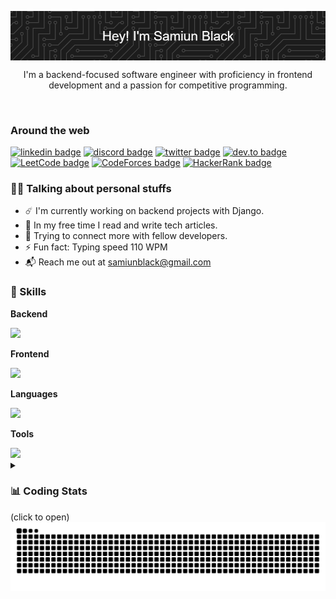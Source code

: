 <img align="center" src="https://github.com/samiunblack/samiunblack/blob/main/header-2.png" alt="header image"></img>
<p align="center">I'm a backend-focused software engineer with proficiency in frontend development and a passion for competitive programming.</p>

<br>

### Around the web

<!--  /-->

<a href="https://www.linkedin.com/in/samiunblack01"><img src="https://img.shields.io/badge/LinkedIn-343A40?style=for-the-badge&logo=linkedin&logoColor=white" alt="linkedin badge"/></a>
<a href="https://discord.com/users/818515786803970148"><img src="https://img.shields.io/badge/Discord-343A40?style=for-the-badge&logo=discord&logoColor=white" alt="discord badge"/></a>
<a href="https://twitter.com/samiun_black"><img src="https://img.shields.io/badge/Twitter-343A40?style=for-the-badge&logo=twitter&logoColor=white" alt="twitter badge"/></a>
<a href="https://dev.to/samiunblack"><img src="https://img.shields.io/badge/dev.to-343A40?style=for-the-badge&logo=devdotto&logoColor=white" alt="dev.to badge"/></a>
<a href="https://leetcode.com/samiunblack"><img src="https://img.shields.io/badge/LeetCode-343A40?style=for-the-badge&logo=leetcode&logoColor=white" alt="LeetCode badge"/></a>
<a href="https://codeforces.com/profile/samiunblack"><img src="https://img.shields.io/badge/CodeForces-343A40?style=for-the-badge&logo=codeforces&logoColor=white" alt="CodeForces badge"/></a>
<a href="https://hackerrank.com/samiunblack"><img src="https://img.shields.io/badge/HackerRank-343A40?style=for-the-badge&logo=hackerrank&logoColor=white" alt="HackerRank badge"/></a>


### 👨‍💻 Talking about personal stuffs
- ☄️ I'm currently working on backend projects with Django.
- 🧶 In my free time I read and write tech articles.
- 🤝 Trying to connect more with fellow developers.
- ⚡ Fun fact: Typing speed 110 WPM
- 📬 Reach me out at samiunblack@gmail.com

### 🚀 Skills

**Backend**

<a href="https://skillicons.dev">
    <img src="https://skillicons.dev/icons?i=django,postgres,mysql,nodejs,express,mongodb" height="45"/>
</a>

**Frontend**

<a href="https://skillicons.dev">
    <img src="https://skillicons.dev/icons?i=react,next,tailwind,bootstrap" height="45"/>
</a>

**Languages**

<a href="https://skillicons.dev">
    <img src="https://skillicons.dev/icons?i=python,javascript,cpp,c" height="45"/>
</a>

**Tools**

<a href="https://skillicons.dev">
    <img src="https://skillicons.dev/icons?i=git,neovim,firebase,linux,figma" height="45"/>
</a>

<br>


<details> 
    <summary><h3>📊 Coding Stats</h3> (click to open)</summary>
    <img src="http://github-readme-streak-stats.herokuapp.com?user=samiunblack&theme=github-dark" alt="github stats"/>
    

<!--START_SECTION:waka-->

```txt
From: 27 February 2024 - To: 05 March 2024

No activity tracked
```

<!--END_SECTION:waka--> 
</details>

<picture>
  <source media="(prefers-color-scheme: dark)" srcset="https://github.com/samiunblack/samiunblack/blob/output/github-contribution-grid-snake-dark.svg">
  <source media="(prefers-color-scheme: light)" srcset="https://github.com/samiunblack/samiunblack/blob/output/github-contribution-grid-snake.svg">
  <img alt="github contribution grid snake animation" src="https://github.com/samiunblack/samiunblack/blob/output/github-contribution-grid-snake.svg">
</picture>
